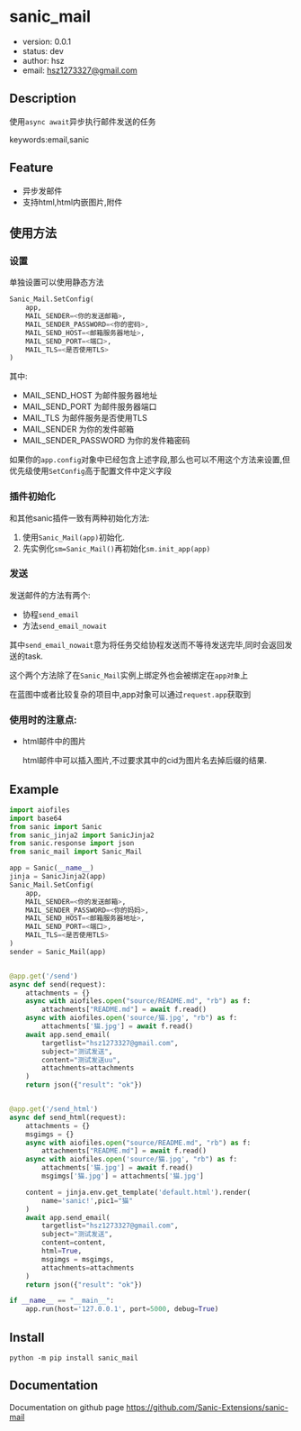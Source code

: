 # sanic_mail

+ version: 0.0.1
+ status: dev
+ author: hsz
+ email: hsz1273327@gmail.com

## Description

使用`async await`异步执行邮件发送的任务

keywords:email,sanic

## Feature

+ 异步发邮件
+ 支持html,html内嵌图片,附件

## 使用方法

### 设置

单独设置可以使用静态方法

```python
Sanic_Mail.SetConfig(
    app,
    MAIL_SENDER=<你的发送邮箱>,
    MAIL_SENDER_PASSWORD=<你的密码>,
    MAIL_SEND_HOST=<邮箱服务器地址>,
    MAIL_SEND_PORT=<端口>,
    MAIL_TLS=<是否使用TLS>
)
```

其中:

+ MAIL_SEND_HOST 为邮件服务器地址
+ MAIL_SEND_PORT 为邮件服务器端口
+ MAIL_TLS 为邮件服务是否使用TLS
+ MAIL_SENDER 为你的发件邮箱
+ MAIL_SENDER_PASSWORD 为你的发件箱密码

如果你的`app.config`对象中已经包含上述字段,那么也可以不用这个方法来设置,但优先级使用`SetConfig`高于配置文件中定义字段

### 插件初始化

和其他sanic插件一致有两种初始化方法:

1. 使用`Sanic_Mail(app)`初始化.
2. 先实例化`sm=Sanic_Mail()`再初始化`sm.init_app(app)`

### 发送

发送邮件的方法有两个:

+ 协程`send_email`
+ 方法`send_email_nowait`

其中`send_email_nowait`意为将任务交给协程发送而不等待发送完毕,同时会返回发送的task.

这个两个方法除了在`Sanic_Mail`实例上绑定外也会被绑定在`app对象`上

在蓝图中或者比较复杂的项目中,app对象可以通过`request.app`获取到

### 使用时的注意点:

+ html邮件中的图片

    html邮件中可以插入图片,不过要求其中的cid为图片名去掉后缀的结果.

## Example

```python
import aiofiles
import base64
from sanic import Sanic
from sanic_jinja2 import SanicJinja2
from sanic.response import json
from sanic_mail import Sanic_Mail

app = Sanic(__name__)
jinja = SanicJinja2(app)
Sanic_Mail.SetConfig(
    app,
    MAIL_SENDER=<你的发送邮箱>,
    MAIL_SENDER_PASSWORD=<你的妈妈>,
    MAIL_SEND_HOST=<邮箱服务器地址>,
    MAIL_SEND_PORT=<端口>,
    MAIL_TLS=<是否使用TLS>
)
sender = Sanic_Mail(app)


@app.get('/send')
async def send(request):
    attachments = {}
    async with aiofiles.open("source/README.md", "rb") as f:
        attachments["README.md"] = await f.read()
    async with aiofiles.open('source/猫.jpg', "rb") as f:
        attachments['猫.jpg'] = await f.read()
    await app.send_email(
        targetlist="hsz1273327@gmail.com",
        subject="测试发送",
        content="测试发送uu",
        attachments=attachments
    )
    return json({"result": "ok"})


@app.get('/send_html')
async def send_html(request):
    attachments = {}
    msgimgs = {}
    async with aiofiles.open("source/README.md", "rb") as f:
        attachments["README.md"] = await f.read()
    async with aiofiles.open('source/猫.jpg', "rb") as f:
        attachments['猫.jpg'] = await f.read()
        msgimgs['猫.jpg'] = attachments['猫.jpg']

    content = jinja.env.get_template('default.html').render(
        name='sanic!',pic1="猫"
    )
    await app.send_email(
        targetlist="hsz1273327@gmail.com",
        subject="测试发送",
        content=content,
        html=True,
        msgimgs = msgimgs,
        attachments=attachments
    )
    return json({"result": "ok"})

if __name__ == "__main__":
    app.run(host='127.0.0.1', port=5000, debug=True)
````

## Install

`python -m pip install sanic_mail`

## Documentation

Documentation on github page <https://github.com/Sanic-Extensions/sanic-mail>
